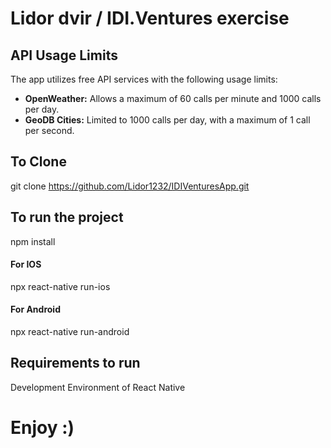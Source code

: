 
# Lidor dvir / IDI.Ventures exercise

## API Usage Limits

The app utilizes free API services with the following usage limits:

- **OpenWeather:** Allows a maximum of 60 calls per minute and 1000 calls per day.
- **GeoDB Cities:** Limited to 1000 calls per day, with a maximum of 1 call per second.

## To Clone

git clone https://github.com/Lidor1232/IDIVenturesApp.git

## To run the project

npm install

#### For IOS

npx react-native run-ios

#### For Android

npx react-native run-android

## Requirements to run

Development Environment of React Native

# Enjoy :)
